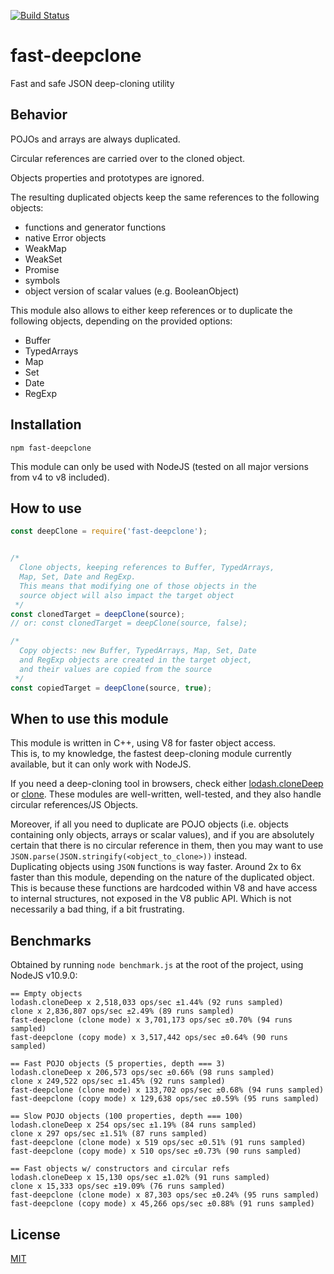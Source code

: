 [![Build Status](https://travis-ci.org/scottinet/fast-deepclone.svg?branch=master)](https://travis-ci.org/scottinet/fast-deepclone)

# fast-deepclone

Fast and safe JSON deep-cloning utility


## Behavior

POJOs and arrays are always duplicated. 

Circular references are carried over to the cloned object.

Objects properties and prototypes are ignored.

The resulting duplicated objects keep the same references to the following objects:

* functions and generator functions
* native Error objects
* WeakMap 
* WeakSet 
* Promise
* symbols
* object version of scalar values (e.g. BooleanObject)

This module also allows to either keep references or to duplicate the following objects, depending on the provided options:

* Buffer
* TypedArrays
* Map
* Set
* Date 
* RegExp


## Installation

`npm fast-deepclone`

This module can only be used with NodeJS (tested on all major versions from v4 to v8 included).


## How to use


```js
const deepClone = require('fast-deepclone');


/*
  Clone objects, keeping references to Buffer, TypedArrays,
  Map, Set, Date and RegExp.
  This means that modifying one of those objects in the
  source object will also impact the target object
 */
const clonedTarget = deepClone(source);
// or: const clonedTarget = deepClone(source, false);

/*
  Copy objects: new Buffer, TypedArrays, Map, Set, Date
  and RegExp objects are created in the target object,
  and their values are copied from the source
 */
const copiedTarget = deepClone(source, true);
```

## When to use this module

This module is written in C++, using V8 for faster object access.  
This is, to my knowledge, the fastest deep-cloning module currently available, but it can only work with NodeJS.

If you need a deep-cloning tool in browsers, check either [lodash.cloneDeep](https://www.npmjs.com/package/lodash) or [clone](https://www.npmjs.com/package/clone). These modules are well-written, well-tested, and they also handle circular references/JS Objects.

Moreover, if all you need to duplicate are POJO objects (i.e. objects containing only objects, arrays or scalar values), and if you are absolutely certain that there is no circular reference in them, then you may want to use `JSON.parse(JSON.stringify(<object_to_clone>))` instead.  
Duplicating objects using `JSON` functions is way faster. Around 2x to 6x faster than this module, depending on the nature of the duplicated object.  
This is because these functions are hardcoded within V8 and have access to internal structures, not exposed in the V8 public API. Which is not necessarily a bad thing, if a bit frustrating.


## Benchmarks

Obtained by running `node benchmark.js` at the root of the project, using NodeJS v10.9.0:

```
== Empty objects
lodash.cloneDeep x 2,518,033 ops/sec ±1.44% (92 runs sampled)
clone x 2,836,807 ops/sec ±2.49% (89 runs sampled)
fast-deepclone (clone mode) x 3,701,173 ops/sec ±0.70% (94 runs sampled)
fast-deepclone (copy mode) x 3,517,442 ops/sec ±0.64% (90 runs sampled)

== Fast POJO objects (5 properties, depth === 3)
lodash.cloneDeep x 206,573 ops/sec ±0.66% (98 runs sampled)
clone x 249,522 ops/sec ±1.45% (92 runs sampled)
fast-deepclone (clone mode) x 133,702 ops/sec ±0.68% (94 runs sampled)
fast-deepclone (copy mode) x 129,638 ops/sec ±0.59% (95 runs sampled)

== Slow POJO objects (100 properties, depth === 100)
lodash.cloneDeep x 254 ops/sec ±1.19% (84 runs sampled)
clone x 297 ops/sec ±1.51% (87 runs sampled)
fast-deepclone (clone mode) x 519 ops/sec ±0.51% (91 runs sampled)
fast-deepclone (copy mode) x 510 ops/sec ±0.73% (90 runs sampled)

== Fast objects w/ constructors and circular refs
lodash.cloneDeep x 15,130 ops/sec ±1.02% (91 runs sampled)
clone x 15,333 ops/sec ±19.09% (76 runs sampled)
fast-deepclone (clone mode) x 87,303 ops/sec ±0.24% (95 runs sampled)
fast-deepclone (copy mode) x 45,266 ops/sec ±0.88% (91 runs sampled)

```

## License

[MIT](https://opensource.org/licenses/MIT)
